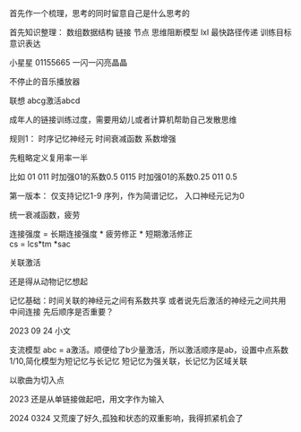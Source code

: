 首先作一个梳理，思考的同时留意自己是什么思考的

首先知识整理：
数组数据结构
链接
节点
思维阻断模型 lxl
最快路径传递
训练目标 
意识表达

小星星
01155665
一闪一闪亮晶晶

不停止的音乐播放器

联想
abcg激活abcd

成年人的链接训练过度，需要用幼儿或者计算机帮助自己发散思维


规则1：
时序记忆神经元
时间衰减函数
系数增强

先粗略定义复用率一半

比如
01
011 时加强01的系数0.5
0115 时加强01的系数0.25 011 0.5


第一版本：
仅支持记忆1-9 序列，作为简谱记忆， 入口神经元记为0

统一衰减函数，疲劳

连接强度 = 长期连接强度 * 疲劳修正 * 短期激活修正  
cs = lcs*tm *sac

关联激活

还是得从动物记忆想起

记忆基础：时间关联的神经元之间有系数共享
或者说先后激活的神经元之间共用中间连接
先后顺序是否重要？


2023 09 24 小文


支流模型
abc =  a激活。顺便给了b少量激活，所以激活顺序是ab，设置中点系数1/10,简化模型为短记忆与长记忆
短记忆为强关联，长记忆为区域关联

以歌曲为切入点


2023 还是从单链接做起吧，用文字作为输入

2024 0324 又荒废了好久,孤独和状态的双重影响，我得抓紧机会了